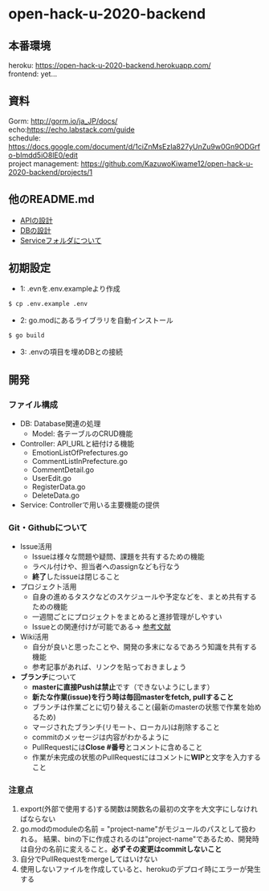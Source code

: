# open-hack-u-2020-backend
## 本番環境
heroku: https://open-hack-u-2020-backend.herokuapp.com/  
frontend: yet...
## 資料
Gorm: http://gorm.io/ja_JP/docs/  
echo:https://echo.labstack.com/guide  
schedule: https://docs.google.com/document/d/1ciZnMsEzIa827yUnZu9w0Gn9ODGrfo-bImdd5iO8lE0/edit  
project management: https://github.com/KazuwoKiwame12/open-hack-u-2020-backend/projects/1
## 他のREADME.md
- [APIの設計](https://github.com/KazuwoKiwame12/OpenHackU2020_backend/tree/master/Controller#api%E3%81%AE%E8%A8%AD%E8%A8%88)
- [DBの設計](https://github.com/KazuwoKiwame12/OpenHackU2020_backend/tree/master/DB#db%E3%81%AE%E8%A8%AD%E8%A8%88)
- [Serviceフォルダについて](https://github.com/KazuwoKiwame12/OpenHackU2020_backend/tree/master/Service#api%E3%81%AE%E4%B8%BB%E8%A6%81%E6%A9%9F%E8%83%BD%E3%81%AE%E5%AE%9F%E8%A3%85)
## 初期設定
- 1: .evnを.env.exampleより作成
```bash
$ cp .env.example .env
```
- 2: go.modにあるライブラリを自動インストール
```bash
$ go build
```
- 3: .envの項目を埋めDBとの接続
  
## 開発
### ファイル構成
- DB: Database関連の処理
  - Model: 各テーブルのCRUD機能
- Controller: API_URLと紐付ける機能
  - EmotionListOfPrefectures.go
  - CommentListInPrefecture.go
  - CommentDetail.go
  - UserEdit.go
  - RegisterData.go
  - DeleteData.go
- Service: Controllerで用いる主要機能の提供
### Git・Githubについて
- Issue活用
  - Issueは様々な問題や疑問、課題を共有するための機能　
  - ラベル付けや、担当者へのassignなども行なう　
  - **終了**したissueは閉じること
- プロジェクト活用
  - 自身の進めるタスクなどのスケジュールや予定などを、まとめ共有するための機能
  - 一週間ごとにプロジェクトをまとめると進捗管理がしやすい
  - Issueとの関連付けが可能である→ [参考文献](https://help.github.com/ja/github/managing-your-work-on-github/adding-issues-and-pull-requests-to-a-project-board)
- Wiki活用
  - 自分が良いと思ったことや、開発の多末になるであろう知識を共有する機能
  - 参考記事があれば、リンクを貼っておきましょう
- **ブランチ**について
  - **masterに直接Pushは禁止**です（できないようにします）
  - **新たな作業(issue)を行う時は毎回masterをfetch, pullすること**
  - ブランチは作業ごとに切り替えること(最新のmasterの状態で作業を始めるため)
  - マージされたブランチ(リモート、ローカル)は削除すること
  - commitのメッセージは内容がわかるように
  - PullRequestには**Close #番号**とコメントに含めること
  - 作業が未完成の状態のPullRequestにはコメントに**WIP**と文字を入力すること

### 注意点
1. export(外部で使用する)する関数は関数名の最初の文字を大文字にしなければならない  
2. go.modのmoduleの名前 = "project-name"がモジュールのパスとして扱われる。 結果、binの下に作成されるのは"project-name"であるため、開発時は自分の名前に変えること。**必ずその変更はcommitしないこと**
3. 自分でPullRequestをmergeしてはいけない
4. 使用しないファイルを作成していると、herokuのデプロイ時にエラーが発生する
